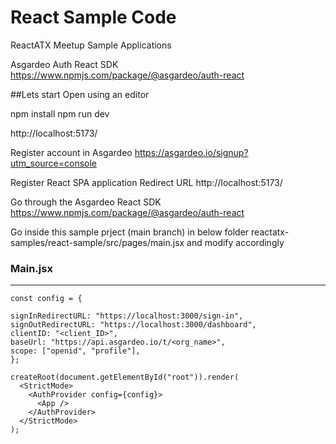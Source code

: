 # React Sample Code
ReactATX Meetup Sample Applications

Asgardeo Auth React SDK
https://www.npmjs.com/package/@asgardeo/auth-react

##Lets start
Open using an editor

npm install npm run dev

http://localhost:5173/

Register account in Asgardeo https://asgardeo.io/signup?utm_source=console

Register React SPA application Redirect URL http://localhost:5173/

Go through the Asgardeo React SDK https://www.npmjs.com/package/@asgardeo/auth-react

Go inside this sample prject (main branch) in below folder reactatx-samples/react-sample/src/pages/main.jsx and modify accordingly

### Main.jsx
--------
```
const config = {

signInRedirectURL: "https://localhost:3000/sign-in",
signOutRedirectURL: "https://localhost:3000/dashboard",
clientID: "<client_ID>",
baseUrl: "https://api.asgardeo.io/t/<org_name>",
scope: ["openid", "profile"],
};

createRoot(document.getElementById("root")).render(
  <StrictMode>
    <AuthProvider config={config}>
      <App />
    </AuthProvider>
  </StrictMode>
);
```
